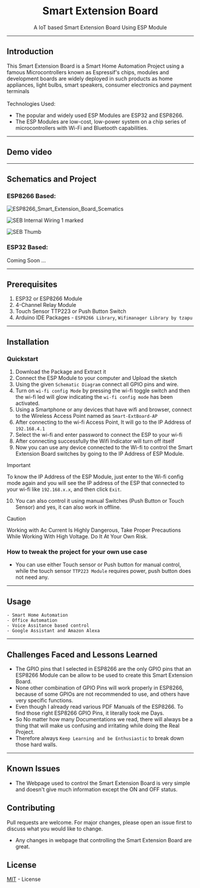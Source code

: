 <h1 align="center">
Smart Extension Board
</h1>
<div align="center">
A IoT based Smart Extension Board Using ESP Module
</div>

---

## Introduction

This Smart Extension Board is a Smart Home Automation Project using a famous Microcontrollers known as Espressif's chips, modules and development boards are widely deployed in such products as home appliances, light bulbs, smart speakers, consumer electronics and payment terminals
<br><br>Technologies Used:
- The popular and widely used ESP Modules are ESP32 and ESP8266.
- The ESP Modules are low-cost, low-power system on a chip series of microcontrollers with Wi-Fi and Bluetooth capabilities.

---

## Demo video

---

## Schematics and Project

### ESP8266 Based:

![ESP8266_Smart_Extension_Board_Scematics](https://github.com/Karthik-Official/IoT-Smart-Extension-Board/assets/88947048/5f7441b6-cafc-4e7e-b13d-e8c369ce04ba)

![SEB Internal Wiring 1 marked ](https://github.com/Karthik-Official/IoT-Smart-Extension-Board/assets/88947048/92a75ab0-6893-42d2-a7b7-8f4069294944)

![SEB Thumb](https://github.com/Karthik-Official/IoT-Smart-Extension-Board/assets/88947048/eb953156-3c45-4f22-9b48-39f15fb07f4f)
### ESP32 Based:

Coming Soon ...

---

## Prerequisites

1. ESP32 or ESP8266 Module
2. 4-Channel Relay Module 
3. Touch Sensor TTP223 or Push Button Switch
3. Arduino IDE Packages - `ESP8266 Library`, `Wifimanager Library by tzapu`

---

## Installation
### Quickstart
1. Download the Package and Extract it
2. Connect the ESP Module to your computer and Upload the sketch
3. Using the given `Schematic Diagram` connect all GPIO pins and wire.
4. Turn on `wi-fi config Mode` by pressing the wi-fi toggle switch and then the wi-fi led will glow indicating the `wi-fi config mode` has been activated.
5. Using a Smartphone or any devices that have wifi and browser, connect to the Wireless Access Point named as `Smart-ExtBoard-AP`
6. After connecting to the wi-fi Access Point, It will go to the IP Address of `192.168.4.1`
7. Select the wi-fi and enter password to connect the ESP to your wi-fi
8. After connecting successfully the Wifi Indicator will turn off itself 
9. Now you can use any device connected to the Wi-fi to control the Smart Extension Board switches by going to the IP Address of ESP Module.

> [!IMPORTANT]  
> To know the IP Address of the ESP Module, just enter to the Wi-fi config mode again and you will see the IP address of the ESP that connected to your wi-fi like `192.168.x.x`, and then click `Exit`.

10. You can also control it using manual Switches (Push Button or Touch Sensor) and yes, it can also work in offline.

> [!CAUTION]
> Working with Ac Current Is Highly Dangerous, Take Proper Precautions While Working With High Voltage. Do It At Your Own Risk.

### How to tweak the project for your own use case
- You can use either Touch sensor or Push button for manual control, while the touch sensor `TTP223 Module` requires power, push button does not need any.

---

## Usage

```
- Smart Home Automation
- Office Automation
- Voice Assitance based control
- Google Assistant and Amazon Alexa
```

---

## Challenges Faced and Lessons Learned

- The GPIO pins that I selected in ESP8266 are the only GPIO pins that an ESP8266 Module can be allow to be used to create this Smart Extension Board. 
- None other combination of GPIO Pins will work properly in ESP8266, because of some GPIOs are not recommended to use, and others have very specific functions.
- Even though I already read various PDF Manuals of the ESP8266. To find those right ESP8266 GPIO Pins, it literally took me Days.
- So No matter how many Documentations we read, there will always be a thing that will make us confusing and irritating while doing the Real Project.
- Therefore always `Keep Learning and be Enthusiastic` to break down those hard walls.

---

## Known Issues

- The Webpage used to control the Smart Extension Board is very simple and doesn't give much information except the ON and OFF status.

## Contributing

Pull requests are welcome. For major changes, please open an issue first
to discuss what you would like to change.
- Any changes in webpage that controlling the Smart Extension Board are great.

## License

[MIT](https://choosealicense.com/licenses/mit/) - License 
